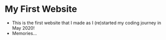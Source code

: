 # My First Website

* This is the first website that I made as I (re)started my coding journey in May 2020!
* Memories...
